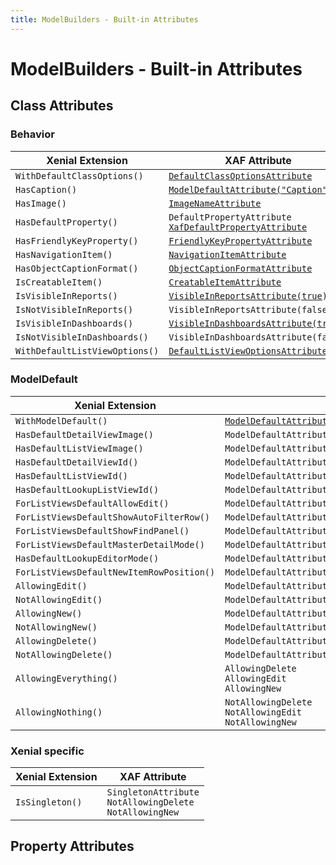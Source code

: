 ```yaml
---
title: ModelBuilders - Built-in Attributes
---
```


# ModelBuilders - Built-in Attributes

## Class Attributes

### Behavior

| Xenial Extension                      | XAF Attribute                                                     |
| ------------------------------------- |------------------------------------------------------------------ |
| `WithDefaultClassOptions()`           | [`DefaultClassOptionsAttribute`](https://docs.devexpress.com/eXpressAppFramework/DevExpress.Persistent.Base.DefaultClassOptionsAttribute)                                    |
| `HasCaption()`                        | [`ModelDefaultAttribute("Caption")`](https://docs.devexpress.com/eXpressAppFramework/DevExpress.ExpressApp.Model.ModelDefaultAttribute)                                |
| `HasImage()`                          | [`ImageNameAttribute`](https://docs.devexpress.com/eXpressAppFramework/DevExpress.Persistent.Base.ImageNameAttribute)                                              |
| `HasDefaultProperty()`                | `DefaultPropertyAttribute`<br>[`XafDefaultPropertyAttribute`](https://docs.devexpress.com/eXpressAppFramework/DevExpress.ExpressApp.DC.XafDefaultPropertyAttribute)       |
| `HasFriendlyKeyProperty()`            | [`FriendlyKeyPropertyAttribute`](https://docs.devexpress.com/eXpressAppFramework/DevExpress.Persistent.Base.FriendlyKeyPropertyAttribute)                                    |
| `HasNavigationItem()`                 | [`NavigationItemAttribute`](https://docs.devexpress.com/eXpressAppFramework/DevExpress.Persistent.Base.NavigationItemAttribute)                                         |
| `HasObjectCaptionFormat()`            | [`ObjectCaptionFormatAttribute`](https://docs.devexpress.com/eXpressAppFramework/DevExpress.Persistent.Base.ObjectCaptionFormatAttribute)                                    |
| `IsCreatableItem()`                   | [`CreatableItemAttribute`](https://docs.devexpress.com/eXpressAppFramework/DevExpress.Persistent.Base.CreatableItemAttribute)                                          |
| `IsVisibleInReports()`                | [`VisibleInReportsAttribute(true)`](https://docs.devexpress.com/eXpressAppFramework/DevExpress.Persistent.Base.VisibleInReportsAttribute)                                 |
| `IsNotVisibleInReports()`             | `VisibleInReportsAttribute(false)`                                |
| `IsVisibleInDashboards()`             | [`VisibleInDashboardsAttribute(true)`](https://docs.devexpress.com/eXpressAppFramework/DevExpress.Persistent.Base.VisibleInDashboardsAttribute)                              |
| `IsNotVisibleInDashboards()`          | `VisibleInDashboardsAttribute(false)`                             |
| `WithDefaultListViewOptions()`        | [`DefaultListViewOptionsAttribute`](https://docs.devexpress.com/eXpressAppFramework/DevExpress.ExpressApp.DefaultListViewOptionsAttribute)                                 |


### ModelDefault

| Xenial Extension                                  | XAF Attribute                                                     |
| ------------------------------------------------- |------------------------------------------------------------------ |
| `WithModelDefault()`                              | [`ModelDefaultAttribute`](https://docs.devexpress.com/eXpressAppFramework/DevExpress.ExpressApp.Model.ModelDefaultAttribute)                                          |
| `HasDefaultDetailViewImage()`                     | `ModelDefaultAttribute("DefaultDetailViewImage")`                 |
| `HasDefaultListViewImage()`                       | `ModelDefaultAttribute("DefaultListViewImage")`                   |
| `HasDefaultDetailViewId()`                        | `ModelDefaultAttribute("DefaultDetailView")`                      |
| `HasDefaultListViewId()`                          | `ModelDefaultAttribute("DefaultListView")`                        |
| `HasDefaultLookupListViewId()`                    | `ModelDefaultAttribute("DefaultLookupListView")`                  |
| `ForListViewsDefaultAllowEdit()`                  | `ModelDefaultAttribute("DefaultListViewAllowEdit")`               |
| `ForListViewsDefaultShowAutoFilterRow()`          | `ModelDefaultAttribute("DefaultListViewShowAutoFilterRow")`       |
| `ForListViewsDefaultShowFindPanel()`              | `ModelDefaultAttribute("DefaultListViewShowFindPanel")`           |
| `ForListViewsDefaultMasterDetailMode()`           | `ModelDefaultAttribute("ForListViewsDefaultMasterDetailMode")`    |
| `HasDefaultLookupEditorMode()`                    | `ModelDefaultAttribute("DefaultLookupEditorMode")`                |
| `ForListViewsDefaultNewItemRowPosition()`         | `ModelDefaultAttribute("DefaultListViewNewItemRowPosition")`      |
| `AllowingEdit()`                                  | `ModelDefaultAttribute("AllowEdit", "True")`                      |
| `NotAllowingEdit()`                               | `ModelDefaultAttribute("AllowEdit", "False")`                     |
| `AllowingNew()`                                   | `ModelDefaultAttribute("AllowNew", "True")`                       |
| `NotAllowingNew()`                                | `ModelDefaultAttribute("AllowNew", "False")`                      |
| `AllowingDelete()`                                | `ModelDefaultAttribute("AllowDelete", "True")`                    |
| `NotAllowingDelete()`                             | `ModelDefaultAttribute("AllowDelete", "False")`                   |
| `AllowingEverything()`                            | `AllowingDelete`<br>`AllowingEdit`<br>`AllowingNew`               |
| `AllowingNothing()`                               | `NotAllowingDelete`<br>`NotAllowingEdit`<br>`NotAllowingNew`      |


### Xenial specific

| Xenial Extension                      | XAF Attribute                                                     |
| ------------------------------------- |------------------------------------------------------------------ |
| `IsSingleton()`                       | `SingletonAttribute`<br>`NotAllowingDelete`<br>`NotAllowingNew`   |

## Property Attributes

